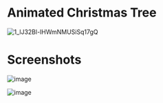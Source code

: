 # Animated Christmas Tree

![1_lJ32Bl-lHWmNMUSiSq17gQ](https://user-images.githubusercontent.com/72864817/171863780-16f7afb7-32a5-4547-a427-23c8a8ed0524.png)

# Screenshots

![image](https://user-images.githubusercontent.com/72864817/174277120-0b69dd1f-8e50-426a-8260-6a43fda400e1.png)

![image](https://user-images.githubusercontent.com/72864817/174277449-15f15418-910f-4e4e-a257-da9a54d94418.png)
